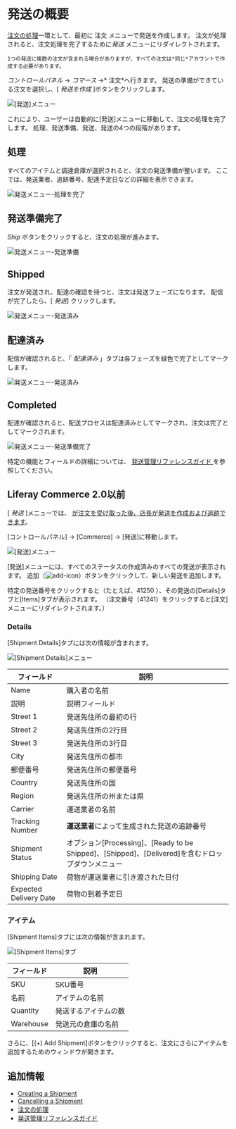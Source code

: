 # 発送の概要

[注文の処理](../orders/processing-an-order.md)一環として、最初に 注文</em> メニューで発送を作成します。 注文が処理されると、注文処理を完了するために*発送* メニューにリダイレクトされます。

```{note}
1つの発送に複数の注文が含まれる場合がありますが、すべての注文は*同じ*アカウントで作成する必要があります。
```

*コントロールパネル* → *コマース* →* 注文*へ行きます。 発送の準備ができている注文を選択し、[ *発送を作成* ]ボタンをクリックします。

![[発送]メニュー](./introduction-to-shipments/images/04.png)

これにより、ユーザーは自動的に[発送]メニューに移動して、注文の処理を完了します。 処理、発送準備、発送、発送の4つの段階があります。

## 処理

すべてのアイテムと調達倉庫が選択されると、注文の発送準備が整います。 ここでは、発送業者、追跡番号、配達予定日などの詳細を表示できます。

![発送メニュー-処理を完了](./introduction-to-shipments/images/05.png)

## 発送準備完了

*Ship* ボタンをクリックすると、注文の処理が進みます。

![発送メニュー-発送準備](./introduction-to-shipments/images/06.png)

## Shipped

注文が発送され、配達の確認を待つと、注文は発送フェーズになります。 配信が完了したら、[ *発送*] クリックします。

![発送メニュー-発送済み](./introduction-to-shipments/images/08.png)

## 配達済み

配信が確認されると、「 *配達済み* 」タブは各フェーズを緑色で完了としてマークします。

![発送メニュー-発送済み](./introduction-to-shipments/images/09.png)

## Completed

配達が確認されると、配送プロセスは配達済みとしてマークされ、注文は完了としてマークされます。

![発送メニュー-発送準備完了](./introduction-to-shipments/images/07.png)

特定の機能とフィールドの詳細については、 [発送管理リファレンスガイド ](./shipments-management-reference-guide.md) を参照してください。

## Liferay Commerce 2.0以前

[ *発送* ]メニューでは、 [が注文を受け取った後、店長が発送を作成および追跡できます](../orders/processing-an-order.md#commerce-2-0-and-below)。

[コントロールパネル]</em> → [Commerce]</em> → [発送]</em>に移動します。

![[発送]メニュー](./introduction-to-shipments/images/01.png)

[発送]</em>メニューには、すべてのステータスの作成済みのすべての発送が表示されます。 追加（![add-icon](../../images/icon-add.png)）ボタンをクリックして、新しい発送を追加します。

特定の発送番号をクリックすると（たとえば、41250</em> ）、その発送の[Details]</em>タブと[Items]</em>タブが表示されます。 （注文番号</em>（41241</em>）をクリックすると[注文]</em>メニューにリダイレクトされます。）

### Details

[Shipment Details]</em>タブには次の情報が含まれます。

![[Shipment Details]メニュー](./introduction-to-shipments/images/02.png)

| フィールド                  | 説明                                                                                              |
| ---------------------- | ----------------------------------------------------------------------------------------------- |
| Name                   | 購入者の名前                                                                                          |
| 説明                     | 説明フィールド                                                                                         |
| Street 1               | 発送先住所の最初の行                                                                                      |
| Street 2               | 発送先住所の2行目                                                                                       |
| Street 3               | 発送先住所の3行目                                                                                       |
| City                   | 発送先住所の都市                                                                                        |
| 郵便番号                   | 発送先住所の郵便番号                                                                                      |
| Country                | 発送先住所の国                                                                                         |
| Region                 | 発送先住所の州または県                                                                                     |
| Carrier                | 運送業者の名前                                                                                         |
| Tracking Number        | **運送業者**によって生成された発送の追跡番号                                                                        |
| Shipment Status        | オプション[Processing]</em>、[Ready to be Shipped]</em>、[Shipped]</em>、[Delivered]</em>を含むドロップダウンメニュー |
| Shipping Date          | 荷物が運送業者に引き渡された日付                                                                                |
| Expected Delivery Date | 荷物の到着予定日                                                                                        |

### アイテム

[Shipment Items]</em>タブには次の情報が含まれます。

![[Shipment Items]タブ](./introduction-to-shipments/images/03.png)

| フィールド     | 説明         |
| --------- | ---------- |
| SKU       | SKU番号      |
| 名前        | アイテムの名前    |
| Quantity  | 発送するアイテムの数 |
| Warehouse | 発送元の倉庫の名前  |

さらに、[(+) Add Shipment]ボタンをクリックすると、注文にさらにアイテムを追加するためのウィンドウが開きます。

## 追加情報

  - [Creating a Shipment](./creating-a-shipment.md)
  - [Cancelling a Shipment](./cancelling-a-shipment.md)
  - [注文の処理](../orders/processing-an-order.md)
  - [発送管理リファレンスガイド](./shipments-management-reference-guide.md)
